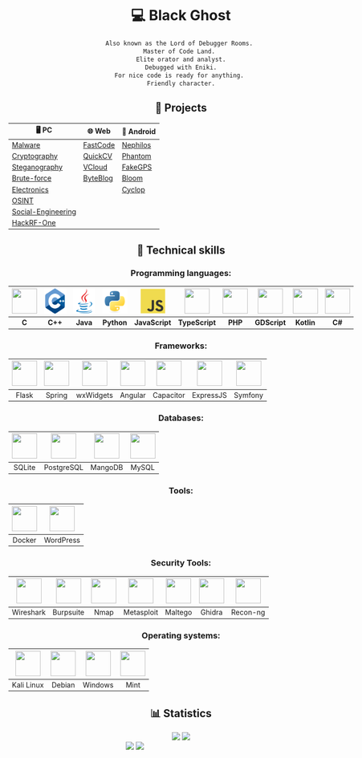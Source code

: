 <div align="center">
<div style="width: 90ex">

# 💻 **Black Ghost**


```
Also known as the Lord of Debugger Rooms. 
Master of Code Land. 
Elite orator and analyst.
Debugged with Eniki.
For nice code is ready for anything. 
Friendly character.
```

## 📁 Projects

| 🖥️ PC | 🌐 Web | 📱 Android |
|-------|--------|------------|
| [Malware](https://github.com/BlackGhost0051/Malware) | [FastCode](https://github.com/BlackGhost0051/FastCode) | [Nephilos](https://github.com/BlackGhost0051/Nephilos) |
| [Cryptography](https://github.com/BlackGhost0051/Cryptography) | [QuickCV](https://github.com/BlackGhost0051/QuickCV) | [Phantom](https://github.com/BlackGhost0051/Phantom) |
| [Steganography](https://github.com/BlackGhost0051/Steganography) | [VCloud](https://github.com/BlackGhost0051/VCloud) | [FakeGPS](https://github.com/BlackGhost0051/FakeGPS) |
| [Brute-force](https://github.com/BlackGhost0051/Brute-force) | [ByteBlog](https://github.com/BlackGhost0051/ByteBlog)  | [Bloom](https://github.com/BlackGhost0051/Bloom) |
| [Electronics](https://github.com/BlackGhost0051/Electronics) |        | [Cyclop](https://github.com/BlackGhost0051/Cyclop) |
| [OSINT](https://github.com/BlackGhost0051/OSINT) |        |        |
| [Social-Engineering](https://github.com/BlackGhost0051/Social-Engineering) |        |        |
| [HackRF-One](https://github.com/BlackGhost0051/HackRF-One) |        |        |



## 🔧 **Technical skills**

### **Programming languages:** 
| <img src="https://upload.wikimedia.org/wikipedia/commons/1/18/C_Programming_Language.svg" width="50" height="50"/> | <img src="https://github.com/devicons/devicon/blob/master/icons/cplusplus/cplusplus-original.svg" width="50" height="50"/> | <img src="https://github.com/devicons/devicon/blob/master/icons/java/java-original.svg" width="50" height="50"/> | <img src="https://github.com/devicons/devicon/blob/master/icons/python/python-original.svg" width="50" height="50"/> | <img src="https://github.com/devicons/devicon/blob/master/icons/javascript/javascript-original.svg" width="50" height="50"/> | <img src="https://upload.wikimedia.org/wikipedia/commons/f/f5/Typescript.svg" width="50" height="50"/> | <img src="https://www.php.net//images/logos/new-php-logo.svg"  width="50" height="50"/> | <img src="https://godotengine.org/assets/favicon.svg" width="50" height="50"/> | <img src="https://upload.wikimedia.org/wikipedia/commons/7/74/Kotlin_Icon.png" width="50" height="50"/> | <img src="https://upload.wikimedia.org/wikipedia/commons/d/d2/C_Sharp_Logo_2023.svg" width="50" height="50" /> |
|:--:|:--:|:--:|:--:|:--:|:--:|:-------------------------------------:|:------------------------------------------------------------------------------:|:-----------------------------------------------------------------------------------------------------------:|:-------------------------------------------------------------------------------------------------------------:|
| **C** | **C++** | **Java** | **Python** | **JavaScript** | **TypeScript**|                **PHP**                |                                           **GDScript**                         |                                                 **Kotlin**                                                 |                                                    **C#**                                                     |


### **Frameworks:**

|<img src="https://flask.palletsprojects.com/en/stable/_static/flask-icon.svg" width="50" height="50"/>| <img src="https://spring.io/favicon.svg?v=96334d577af708644f6f0495dd1c7bc8" width="50" height="50"/> | <img src="https://wxwidgets.org/assets/ico/favicon.ico" width="50" height="50"/> |    <img src="https://angular.dev/assets/icons/favicon-32x32.png" width="50" height="50"/>     | <img src="https://capacitorjs.com/docs/img/meta/favicon.png" width="50" height="50"/> | <img src="https://expressjs.com/images/favicon.png" width="50" height="50" /> | <img src="https://symfony.com/favicons/favicon.svg" width="50" height="50"/>
|:--:|:--:|:--------------------------------------------------------------------------------:|:-------:| :---: | :---: | :--: |
| Flask | Spring |                                    wxWidgets                                     | Angular | Capacitor | ExpressJS | Symfony |

### **Databases:**

|<img src="https://www.sqlite.org/images/sqlite370_banner.svg" width="50" height="50"/>|<img src="https://www.postgresql.org/media/img/about/press/elephant.png" width="50" height="50"/>|<img src="https://www.mongodb.com/assets/images/global/favicon.ico" width="50" height="50"/>| <img src="https://labs.mysql.com/common/themes/sakila/favicon.ico" width="50" height="50"/> |
| :--: | :--: | :--: | :---: |
| SQLite | PostgreSQL | MangoDB | MySQL |

### **Tools:**
|<img src="https://cdn4.iconfinder.com/data/icons/logos-and-brands/512/97_Docker_logo_logos-512.png" width="50" height="50"/>|<img src="https://djeqr6to3dedg.cloudfront.net/repo-logos/library/wordpress/live/logo-1720462319468.png" width="50" height="50"/>|
|:------:|:---------:|
| Docker | WordPress |

### **Security Tools:** 

| <img src="https://www.kali.org/images/tool-logo-wireshark.svg" width="50" height="50"/> | <img src="https://www.kali.org/tools/burpsuite/images/burpsuite-logo.svg" width="50" height="50"/> | <img src="https://www.kali.org/images/tool-logo-nmap.svg" width="50" height="50"/> | <img src="https://www.kali.org/images/tool-logo-metasploit.svg" width="50" height="50"/> | <img src="https://www.kali.org/images/tool-logo-maltego.svg" width="50" height="50"/>| <img src="https://upload.wikimedia.org/wikipedia/commons/thumb/f/f6/Ghidra_logo.svg/120px-Ghidra_logo.svg.png" width="50" height="50"/> | <img src="https://www.kali.org/tools/recon-ng/images/recon-ng-logo.svg" width="50" height="50"/> |
| :--: | :--: | :--: | :--: | :--: | :--: | :--: |
| Wireshark | Burpsuite | Nmap | Metasploit | Maltego | Ghidra | Recon-ng |



### **Operating systems:**

| <img src="https://www.kali.org/images/kali-logo.svg" width="50" height="50"/> | <img src="https://www.debian.org/Pics/openlogo-50.png" width="50" height="50"/> | <img src="https://assets.ubuntu.com/v1/183c7231-windows_logo.svg" width="50" height="50"/> | <img src="https://linuxmint.com/web/img/favicon.ico" width="50" height="50"> |
| :--: | :--: | :--: | :--: |
| Kali Linux | Debian | Windows | Mint |

## 📊 Statistics


</div>
</div>


<div align="center">
  <div style="width: 90ex">
    <img style="height: 30ex" src="https://github-readme-stats.vercel.app/api/top-langs/?username=BlackGhost0051&layout=compact&theme=github_dark&langs_count=30">
    <img style="height: 30ex" src="http://github-profile-summary-cards.vercel.app/api/cards/stats?username=BlackGhost0051&theme=github_dark"/>
  </div>
  


  <img style="width: 90ex" src="http://github-profile-summary-cards.vercel.app/api/cards/profile-details?username=BlackGhost0051&theme=github_dark"/>

  <img style="width: 90ex" src="https://github-profile-trophy.vercel.app/?username=BlackGhost0051&theme=radical&no-frame=true&margin-w=5"/>  
</div>

